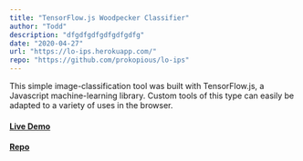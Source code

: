 ```yaml
---
title: "TensorFlow.js Woodpecker Classifier"
author: "Todd"
description: "dfgdfgdfgdfgdfgdfg"
date: "2020-04-27"
url: "https://lo-ips.herokuapp.com/"
repo: "https://github.com/prokopious/lo-ips"
---
```


This simple image-classification tool was built with TensorFlow.js, a Javascript machine-learning library. Custom tools of this type can easily be adapted to a variety of uses in the browser.

#### [Live Demo](https://lo-ips.herokuapp.com/) &nbsp;&nbsp;&nbsp;&nbsp;

#### [Repo](https://github.com/prokopious/lo-ips)
